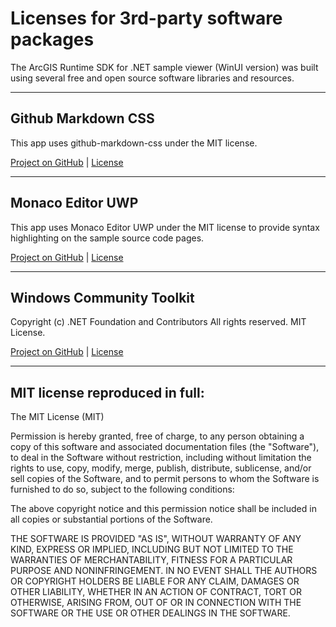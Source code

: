 ﻿# Licenses for 3rd-party software packages

The ArcGIS Runtime SDK for .NET sample viewer (WinUI version) was built using several free and open source software libraries and resources. 

----

## Github Markdown CSS

This app uses github-markdown-css under the MIT license.

[Project on GitHub](https://github.com/sindresorhus/github-markdown-css) | [License](https://github.com/sindresorhus/github-markdown-css/blob/gh-pages/license)

----

## Monaco Editor UWP

This app uses Monaco Editor UWP under the MIT license to provide syntax highlighting on the sample source code pages.

[Project on GitHub](https://github.com/hawkerm/monaco-editor-uwp) | [License](https://licenses.nuget.org/MIT)

----

## Windows Community Toolkit

Copyright (c) .NET Foundation and Contributors
All rights reserved. MIT License.

[Project on GitHub](https://github.com/windows-toolkit/WindowsCommunityToolkit) | [License](https://github.com/windows-toolkit/WindowsCommunityToolkit/blob/master/license.md)

----

## MIT license reproduced in full:

The MIT License (MIT)

Permission is hereby granted, free of charge, to any person obtaining a copy
of this software and associated documentation files (the "Software"), to deal
in the Software without restriction, including without limitation the rights
to use, copy, modify, merge, publish, distribute, sublicense, and/or sell
copies of the Software, and to permit persons to whom the Software is
furnished to do so, subject to the following conditions:

The above copyright notice and this permission notice shall be included in all
copies or substantial portions of the Software.

THE SOFTWARE IS PROVIDED "AS IS", WITHOUT WARRANTY OF ANY KIND, EXPRESS OR
IMPLIED, INCLUDING BUT NOT LIMITED TO THE WARRANTIES OF MERCHANTABILITY,
FITNESS FOR A PARTICULAR PURPOSE AND NONINFRINGEMENT. IN NO EVENT SHALL THE
AUTHORS OR COPYRIGHT HOLDERS BE LIABLE FOR ANY CLAIM, DAMAGES OR OTHER
LIABILITY, WHETHER IN AN ACTION OF CONTRACT, TORT OR OTHERWISE, ARISING FROM,
OUT OF OR IN CONNECTION WITH THE SOFTWARE OR THE USE OR OTHER DEALINGS IN THE
SOFTWARE.